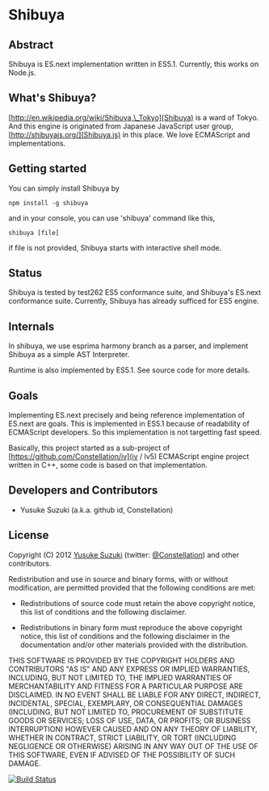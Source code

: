 # Shibuya

## Abstract

Shibuya is ES.next implementation written in ES5.1.
Currently, this works on Node.js.

## What's Shibuya?

[http://en.wikipedia.org/wiki/Shibuya,\_Tokyo](Shibuya) is a ward of Tokyo.
And this engine is originated from Japanese JavaScript user group, [http://shibuyajs.org/](Shibuya.js) in this place.
We love ECMAScript and implementations.

## Getting started

You can simply install Shibuya by

    npm install -g shibuya

and in your console, you can use 'shibuya' command like this,

    shibuya [file]

if file is not provided, Shibuya starts with interactive shell mode.

## Status

Shibuya is tested by test262 ES5 conformance suite, and Shibuya's ES.next conformance suite.
Currently, Shibuya has already sufficed for ES5 engine.

## Internals

In shibuya, we use esprima harmony branch as a parser, and implement Shibuya as a simple AST Interpreter.

Runtime is also implemented by ES5.1. See source code for more details.

## Goals

Implementing ES.next precisely and being reference implementation of ES.next are goals.
This is implemented in ES5.1 because of readability of ECMAScript developers.
So this implementation is not targetting fast speed.

Basically, this project started as a sub-project of [https://github.com/Constellation/iv](iv / lv5) ECMAScript engine project written in C++,
some code is based on that implementation.

## Developers and Contributors

+ Yusuke Suzuki (a.k.a. github id, Constellation)

## License

Copyright (C) 2012 [Yusuke Suzuki](http://github.com/Constellation)
 (twitter: [@Constellation](http://twitter.com/Constellation)) and other contributors.

Redistribution and use in source and binary forms, with or without
modification, are permitted provided that the following conditions are met:

  * Redistributions of source code must retain the above copyright
    notice, this list of conditions and the following disclaimer.

  * Redistributions in binary form must reproduce the above copyright
    notice, this list of conditions and the following disclaimer in the
    documentation and/or other materials provided with the distribution.

THIS SOFTWARE IS PROVIDED BY THE COPYRIGHT HOLDERS AND CONTRIBUTORS "AS IS"
AND ANY EXPRESS OR IMPLIED WARRANTIES, INCLUDING, BUT NOT LIMITED TO, THE
IMPLIED WARRANTIES OF MERCHANTABILITY AND FITNESS FOR A PARTICULAR PURPOSE
ARE DISCLAIMED. IN NO EVENT SHALL <COPYRIGHT HOLDER> BE LIABLE FOR ANY
DIRECT, INDIRECT, INCIDENTAL, SPECIAL, EXEMPLARY, OR CONSEQUENTIAL DAMAGES
(INCLUDING, BUT NOT LIMITED TO, PROCUREMENT OF SUBSTITUTE GOODS OR SERVICES;
LOSS OF USE, DATA, OR PROFITS; OR BUSINESS INTERRUPTION) HOWEVER CAUSED AND
ON ANY THEORY OF LIABILITY, WHETHER IN CONTRACT, STRICT LIABILITY, OR TORT
(INCLUDING NEGLIGENCE OR OTHERWISE) ARISING IN ANY WAY OUT OF THE USE OF
THIS SOFTWARE, EVEN IF ADVISED OF THE POSSIBILITY OF SUCH DAMAGE.

[![Build Status](https://secure.travis-ci.org/Constellation/shibuya.png)](http://travis-ci.org/Constellation/shibuya)
